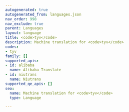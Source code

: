 ```yaml
---
autogenerated: true
autogenerated_from: languages.json
nav_order: 998
nav_exclude: true
parent: Languages
layout: language
title: <code>tyv</code>
description: Machine translation for <code>tyv</code>
codes:
- tyv
family: []
supported_apis:
- id: alibaba
  name: Alibaba Translate
- id: niutrans
  name: Niutrans
supported_qe_apis: []
seo:
  name: Machine translation for <code>tyv</code>
  type: Language

---
```


